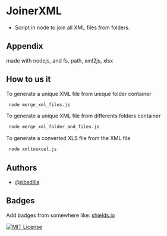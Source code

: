 # JoinerXML

- Script in node to join all XML files from folders.

## Appendix

made with nodejs, and fs, path, xml2js, xlsx

## How to us it

To generate a unique XML file from unique folder container

```bash  
 node merge_xml_files.js  
```

To generate a unique XML file from differents folders container

```bash  
 node merge_xml_folder_and_files.js  
```

To generate a converted XLS file from the XML file

```bash  
 node xmltoexcel.js  
```  
## Authors

- [@pbadilla](https://www.github.com/pbadilla)

## Badges

Add badges from somewhere like: [shields.io](https://shields.io/)

[![MIT License](https://img.shields.io/badge/License-MIT-green.svg)](https://choosealicense.com/licenses/mit/)
